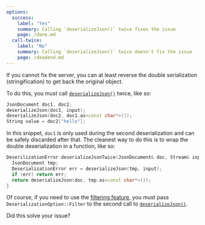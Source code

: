 ```yaml
---
options:
  success:
    label: "Yes"
    summary: Calling `deserializeJson()` twice fixes the issue
    page: /done.md
  call-twice:
    label: "No"
    summary: Calling `deserializeJson()` twice doesn't fix the issue
    page: /deadend.md
---
```


If you cannot fix the server, you can at least reverse the double serialization (stringification) to get back the original object.

To do this, you must call [`deserializeJson()`](/v7/api/json/deserializejson/) twice, like so:

```c++
JsonDocument doc1, doc2;
deserializeJson(doc1, input);
deserializeJson(doc2, doc1.as<const char*>());
String value = doc2["hello"];
```

In this snippet, `doc1` is only used during the second deserialization and can be safely discarded after that.
The cleanest way to do this is to wrap the double deserialization in a function, like so:

```c++
DeserilizationError deserializeJsonTwice(JsonDocument& doc, Stream& input) {
  JsonDocument tmp;
  DeserializationError err = deserializeJson(tmp, input);
  if (err) return err;
  return deserializeJson(doc, tmp.as<const char*>());
}
```

Of course, if you need to use the [filtering feature](/news/2020/03/22/version-6-15-0/), you must pass `DeserializationOption::Filter` to the second call to [`deserializeJson()`](/v7/api/json/deserializejson/).

Did this solve your issue?
